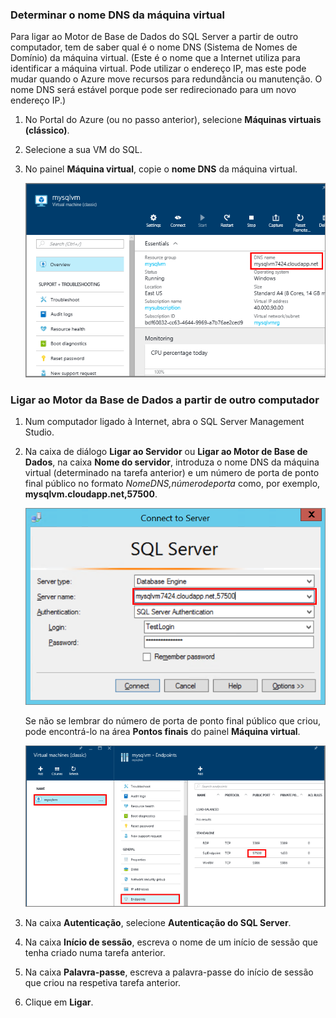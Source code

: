 ### Determinar o nome DNS da máquina virtual
<a id="determine-the-dns-name-of-the-virtual-machine" class="xliff"></a>
Para ligar ao Motor de Base de Dados do SQL Server a partir de outro computador, tem de saber qual é o nome DNS (Sistema de Nomes de Domínio) da máquina virtual. (Este é o nome que a Internet utiliza para identificar a máquina virtual. Pode utilizar o endereço IP, mas este pode mudar quando o Azure move recursos para redundância ou manutenção. O nome DNS será estável porque pode ser redirecionado para um novo endereço IP.)  

1. No Portal do Azure (ou no passo anterior), selecione **Máquinas virtuais (clássico)**.
2. Selecione a sua VM do SQL.
3. No painel **Máquina virtual**, copie o **nome DNS** da máquina virtual.
   
    ![Nome DNS](./media/virtual-machines-sql-server-connection-steps/sql-vm-dns-name.png)

### Ligar ao Motor da Base de Dados a partir de outro computador
<a id="connect-to-the-database-engine-from-another-computer" class="xliff"></a>
1. Num computador ligado à Internet, abra o SQL Server Management Studio.
2. Na caixa de diálogo **Ligar ao Servidor** ou **Ligar ao Motor de Base de Dados**, na caixa **Nome do servidor**, introduza o nome DNS da máquina virtual (determinado na tarefa anterior) e um número de porta de ponto final público no formato *NomeDNS,númerodeporta* como, por exemplo, **mysqlvm.cloudapp.net,57500**.
   
    ![Ligar através do SSMS](./media/virtual-machines-sql-server-connection-steps/33Connect-SSMS.png)
   
    Se não se lembrar do número de porta de ponto final público que criou, pode encontrá-lo na área **Pontos finais** do painel **Máquina virtual**.
   
    ![Porta Pública](./media/virtual-machines-sql-server-connection-steps/sql-vm-port-number.png)
3. Na caixa **Autenticação**, selecione **Autenticação do SQL Server**.
4. Na caixa **Início de sessão**, escreva o nome de um início de sessão que tenha criado numa tarefa anterior.
5. Na caixa **Palavra-passe**, escreva a palavra-passe do início de sessão que criou na respetiva tarefa anterior.
6. Clique em **Ligar**.

